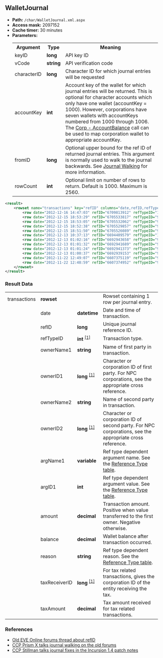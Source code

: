 ## WalletJournal

* __Path:__ ``/char/WalletJournal.xml.aspx``
* __Access mask:__ 2097152
* __Cache timer:__ 30 minutes
* __Parameters:__
    <table>
        <tbody>
            <tr>
                <th>Argument</th>
                <th>Type</th>
                <th>Meaning</th>
            </tr>
            <tr>
                <td>keyID</td>
                <td><strong>long</strong></td>
                <td>API key ID</td>
            </tr>
            <tr>
                <td>vCode</td>
                <td><strong>string</strong></td>
                <td>API verification code</td>
            <tr>
            <tr>
                <td>characterID</td>
                <td><strong>long</strong></td>
                <td>Character ID for which journal entries will be requested</td>
            <tr>
            <tr>
                <td>accountKey</td>
                <td><strong>int</strong></td>
                <td>
                Account key of the wallet for which journal entries will be returned.  This is optional for character accounts which only have one wallet (accountKey = 1000).
                However, corporations have seven wallets with accountKeys numbered from 1000 through 1006.  The <a href="../corp_accountbalance/">Corp - AccountBalance</a> 
                call can be used to map corporation wallet to appropriate accountKey.
                </td>
            <tr>
            <tr>
                <td>fromID</td>
                <td><strong>long</strong></td>
                <td>
                Optional upper bound for the ref ID of returned journal entries.  This argument is normally used to walk to the journal backwards.
                See <a href="../intro/#journal-walking">Journal Walking</a> for more information.
                </td>
            <tr>
            <tr>
                <td>rowCount</td>
                <td><strong>int</strong></td>
                <td>
                Optional limit on number of rows to return.  Default is 1000.  Maximum is 2560.
                </td>
            <tr>
        </tbody>
    </table>

```xml
<result>
    <rowset name="transactions" key="refID" columns="date,refID,refTypeID,ownerName1,ownerID1,ownerName2,ownerID2,argName1,argID1,amount,balance,reason,taxReceiverID,taxAmount">
        <row date="2012-12-16 14:47:03" refID="6709813912" refTypeID="15" ownerName1="reygar burnt" ownerID1="1801683792" ownerName2="Wiyrkomi Corporation" ownerID2="1000011" argName1="EVE System" argID1="1" amount="-9250.00" balance="385574791.30" reason="" taxReceiverID="" taxAmount="" />
        <row date="2012-12-15 18:53:29" refID="6705533817" refTypeID="97" ownerName1="reygar burnt" ownerID1="1801683792" ownerName2="CONCORD" ownerID2="1000125" argName1="Vorsk VI" argID1="40215551" amount="-206000.00" balance="385584041.30" reason="Export Duty for Vorsk VI" taxReceiverID="" taxAmount="" />
        <row date="2012-12-15 18:53:05" refID="6705532062" refTypeID="97" ownerName1="reygar burnt" ownerID1="1801683792" ownerName2="CONCORD" ownerID2="1000125" argName1="Vorsk III" argID1="40215546" amount="-254000.00" balance="385790041.30" reason="Export Duty for Vorsk III" taxReceiverID="" taxAmount="" />
        <row date="2012-12-15 18:52:38" refID="6705529857" refTypeID="97" ownerName1="reygar burnt" ownerID1="1801683792" ownerName2="CONCORD" ownerID2="1000125" argName1="Vorsk II" argID1="40215545" amount="-160000.00" balance="386044041.30" reason="Export Duty for Vorsk II" taxReceiverID="" taxAmount="" />
        <row date="2012-12-15 18:51:50" refID="6705526089" refTypeID="97" ownerName1="reygar burnt" ownerID1="1801683792" ownerName2="CONCORD" ownerID2="1000125" argName1="Vorsk I" argID1="40215544" amount="-183000.00" balance="386204041.30" reason="Export Duty for Vorsk I" taxReceiverID="" taxAmount="" />
        <row date="2012-12-13 10:37:13" refID="6694409579" refTypeID="15" ownerName1="reygar burnt" ownerID1="1801683792" ownerName2="Wiyrkomi Corporation" ownerID2="1000011" argName1="EVE System" argID1="1" amount="-21275.00" balance="386387041.30" reason="" taxReceiverID="" taxAmount="" />
        <row date="2012-12-13 01:02:16" refID="6692943658" refTypeID="97" ownerName1="reygar burnt" ownerID1="1801683792" ownerName2="CONCORD" ownerID2="1000125" argName1="Vorsk VI" argID1="40215551" amount="-259000.00" balance="386408316.30" reason="Export Duty for Vorsk VI" taxReceiverID="" taxAmount="" />
        <row date="2012-12-13 01:01:32" refID="6692941689" refTypeID="97" ownerName1="reygar burnt" ownerID1="1801683792" ownerName2="CONCORD" ownerID2="1000125" argName1="Vorsk III" argID1="40215546" amount="-317000.00" balance="386667316.30" reason="Export Duty for Vorsk III" taxReceiverID="" taxAmount="" />
        <row date="2012-12-13 01:01:24" refID="6692941373" refTypeID="97" ownerName1="reygar burnt" ownerID1="1801683792" ownerName2="CONCORD" ownerID2="1000125" argName1="Vorsk II" argID1="40215545" amount="-171000.00" balance="386984316.30" reason="Export Duty for Vorsk II" taxReceiverID="" taxAmount="" />
        <row date="2012-12-13 01:00:37" refID="6692939153" refTypeID="97" ownerName1="reygar burnt" ownerID1="1801683792" ownerName2="CONCORD" ownerID2="1000125" argName1="Vorsk I" argID1="40215544" amount="-248000.00" balance="387155316.30" reason="Export Duty for Vorsk I" taxReceiverID="" taxAmount="" />
        <row date="2012-11-22 12:49:07" refID="6607375119" refTypeID="97" ownerName1="reygar burnt" ownerID1="1801683792" ownerName2="CONCORD" ownerID2="1000125" argName1="Vorsk II" argID1="40215545" amount="-213000.00" balance="446826716.30" reason="Export Duty for Vorsk II" taxReceiverID="" taxAmount="" />
        <row date="2012-11-22 12:48:59" refID="6607374952" refTypeID="97" ownerName1="reygar burnt" ownerID1="1801683792" ownerName2="CONCORD" ownerID2="1000125" argName1="Vorsk I" argID1="40215544" amount="-228000.00" balance="447039716.30" reason="Export Duty for Vorsk I" taxReceiverID="" taxAmount="" />
    </rowset>
</result>
```

### Result Data

<table>
    <tbody>
        <tr>
            <td>transactions</td>
            <td><strong>rowset</strong></td>
            <td></td>
            <td>Rowset containing 1 row per journal entry.</td>
        </tr>
        <tr>
            <td></td>
            <td>date</td>
            <td><strong>datetime</strong></td>
            <td>Date and time of transaction.</td>
        </tr>
        <tr>
            <td></td>
            <td>refID</td>
            <td><strong>long</strong></td>
            <td>Unique journal reference ID.</td>
        </tr>
        <tr>
            <td></td>
            <td>refTypeID</td>
            <td>
                <strong>int</strong>
                <sup>
                <a href="../../xmlapi/enumerations/#reference-type">[1]</a>
                </sup>
            </td>
            <td>Transaction type.</td>
        </tr>
        <tr>
            <td></td>
            <td>ownerName1</td>
            <td><strong>string</strong></td>
            <td>Name of first party in transaction.</td>
        </tr>
        <tr>
            <td></td>
            <td>ownerID1</td>
            <td>
                <strong>long</strong>
                <sup>
                <a href="../../sde/mssql_crpNPCCorporations/" title="NPC Corporations table when first party is an NPC Corporation">[1]</a>
                </sup>
            </td>
            <td>Character or corporation ID of first party.  For NPC corporations, see the appropriate cross reference.</td>
        </tr>
        <tr>
            <td></td>
            <td>ownerName2</td>
            <td><strong>string</strong></td>
            <td>Name of second party in transaction.</td>
        </tr>
        <tr>
            <td></td>
            <td>ownerID2</td>
            <td>
                <strong>long</strong>
                <sup>
                <a href="../../sde/mssql_crpNPCCorporations/" title="NPC Corporations table when second party is an NPC Corporation">[1]</a>
                </sup>
            </td>
            <td>Character or corporation ID of second party.  For NPC corporations, see the appropriate cross reference.</td>
        </tr>
        <tr>
            <td></td>
            <td>argName1</td>
            <td><strong>variable</strong></td>
            <td>Ref type dependent argument name.  See the <a href="../../xmlapi/enumerations/#reference-type">Reference Type table</a>.</td>
        </tr>
        <tr>
            <td></td>
            <td>argID1</td>
            <td>
                <strong>int</strong>
            </td>
            <td>Ref type dependent argument value.  See the <a href="../../xmlapi/enumerations/#reference-type">Reference Type table</a>.</td>
        </tr>
        <tr>
            <td></td>
            <td>amount</td>
            <td><strong>decimal</strong></td>
            <td>Transaction amount.  Positive when value transferred to the first owner.  Negative otherwise.</td>
        </tr>
        <tr>
            <td></td>
            <td>balance</td>
            <td><strong>decimal</strong></td>
            <td>Wallet balance after transaction occurred.</td>
        </tr>
        <tr>
            <td></td>
            <td>reason</td>
            <td><strong>string</strong></td>
            <td>Ref type dependent reason.  See the <a href="../../xmlapi/enumerations/#reference-type">Reference Type table</a>.</td>
        </tr>
        <tr>
            <td></td>
            <td>taxReceiverID</td>
            <td>
                <strong>long</strong>
                <sup>
                <a href="../../sde/mssql_crpNPCCorporations/" title="NPC Corporations table when tax receiver is an NPC Corporation">[1]</a>
                </sup>
            </td>
            <td>For tax related transactions, gives the corporation ID of the entity receiving the tax.</td>
        </tr>
        <tr>
            <td></td>
            <td>taxAmount</td>
            <td>
                <strong>decimal</strong>
            </td>
            <td>Tax amount received for tax related transactions.</td>
        </tr>
    </tbody>
</table>

### References

* [Old EVE Online forums thread about refID](http://oldforums.eveonline.com/?a=topic&threadID=764508)
* [CCP Prism X talks journal walking on the old forums](http://oldforums.eveonline.com/?a=topic&threadID=1453360&page=2#60)
* [CCP Stillman talks journal fixes in the Incursion 1.4 patch notes](http://oldforums.eveonline.com/?a=topic&threadID=1490703)
